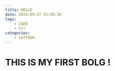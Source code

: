 ```yaml
---
title: HELLO
date: 2023-09-27 15:39:30
tags: 
	- CODE
	- C++
categories:
	- vsfFOAM
---
```


# THIS IS MY FIRST BOLG !
